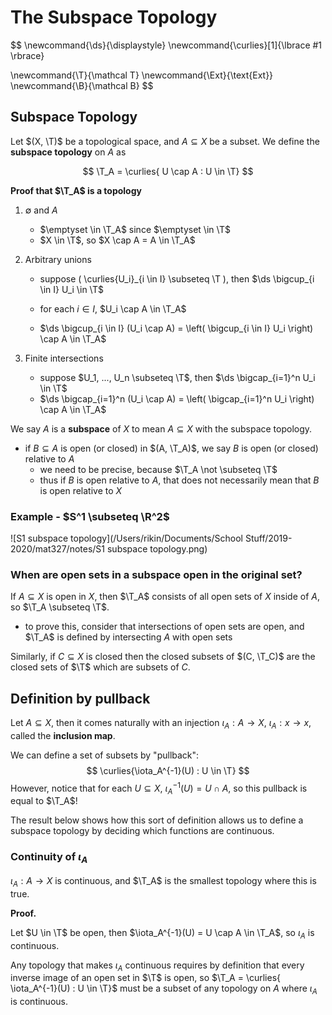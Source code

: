 # The Subspace Topology

$$
\newcommand{\ds}{\displaystyle}
\newcommand{\curlies}[1]{\lbrace #1 \rbrace}

\newcommand{\T}{\mathcal T}
\newcommand{\Ext}{\text{Ext}}
\newcommand{\B}{\mathcal B}
$$

## Subspace Topology

Let $(X, \T)$ be a topological space, and $A \subseteq X$ be a subset. We define the **subspace topology** on $A$ as

$$
\T_A = \curlies{ U \cap A : U \in \T}
$$

**Proof that $\T_A$ is a topology**

1. $\emptyset$ and $A$

   - $\emptyset \in \T_A$ since $\emptyset \in \T$
   - $X \in \T$, so $X \cap A = A \in \T_A$

2. Arbitrary unions

   - suppose \( \curlies{U_i}_{i \in I} \subseteq \T \), then $\ds \bigcup_{i \in I} U_i \in \T$

   - for each $i \in I$, $U_i \cap A \in \T_A$

   - $\ds \bigcup_{i \in I} (U_i \cap A) = \left( \bigcup_{i \in I} U_i \right) \cap A \in \T_A$

3. Finite intersections
   - suppose $U_1, ..., U_n \subseteq \T$, then $\ds \bigcap_{i=1}^n U_i \in \T$
   - $\ds \bigcap_{i=1}^n (U_i \cap A) = \left( \bigcap_{i=1}^n U_i \right) \cap A \in \T_A$

We say $A$ is a **subspace** of $X$ to mean $A \subseteq X$ with the subspace topology.

- if $B \subseteq A$ is open (or closed) in $(A, \T_A)$, we say $B$ is open (or closed) relative to $A$
  - we need to be precise, because $\T_A \not \subseteq \T$
  - thus if $B$ is open relative to $A$, that does not necessarily mean that $B$ is open relative to $X$

### Example - $S^1 \subseteq \R^2$

![S1 subspace topology](/Users/rikin/Documents/School Stuff/2019-2020/mat327/notes/S1 subspace topology.png)

### When are open sets in a subspace open in the original set?

If $A \subseteq X$ is open in $X$, then $\T_A$ consists of all open sets of $X$ inside of $A$, so $\T_A \subseteq \T$.

- to prove this, consider that intersections of open sets are open, and $\T_A$ is defined by intersecting $A$ with open sets

Similarly, if $C \subseteq X$ is closed then the closed subsets of $(C, \T_C)$ are the closed sets of $\T$ which are subsets of $C$.

## Definition by pullback

Let $A \subseteq X$, then it comes naturally with an injection $\iota_A : A \to X$, $\iota_A: x \to x$, called the **inclusion map**.

We can define a set of subsets by "pullback":
$$
\curlies{\iota_A^{-1}(U) : U \in \T}
$$
However, notice that for each $U \subseteq X$, $\iota_A^{-1}(U) = U \cap A$, so this pullback is equal to $\T_A$!

The result below shows how this sort of definition allows us to define a subspace topology by deciding which functions are continuous.

### Continuity of $\iota_A$

$\iota_A: A \to X$ is continuous, and $\T_A$ is the smallest topology where this is true.

**Proof.**

Let $U \in \T$ be open, then $\iota_A^{-1}(U) = U \cap A \in \T_A$, so $\iota_A$ is continuous.

Any topology that makes $\iota_A$ continuous requires by definition that every inverse image of an open set in $\T$ is open, so $\T_A = \curlies{ \iota_A^{-1}(U) : U \in \T}$ must be a subset of any topology on $A$ where $\iota_A$ is continuous.

